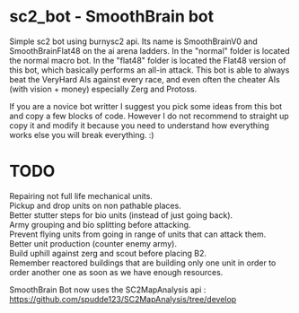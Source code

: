 # sc2_bot - SmoothBrain bot

Simple sc2 bot using burnysc2 api.
Its name is SmoothBrainV0 and SmoothBrainFlat48 on the ai arena ladders.
In the "normal" folder is located the normal macro bot. In the "flat48" folder is located the Flat48 version of this bot, which basically performs an all-in attack.
This bot is able to always beat the VeryHard AIs against every race, and even often the cheater AIs (with vision + money) especially Zerg and Protoss.

If you are a novice bot writter I suggest you pick some ideas from this bot and copy a few blocks of code. However I do not recommend to straight up copy it and modify it because you need to understand how everything works else you will break everything. :)

# TODO

Repairing not full life mechanical units.<br/>
Pickup and drop units on non pathable places.<br/>
Better stutter steps for bio units (instead of just going back).<br/>
Army grouping and bio splitting before attacking.<br/>
Prevent flying units from going in range of units that can attack them.<br/>
Better unit production (counter enemy army).<br/>
Build uphill against zerg and scout before placing B2.<br/>
Remember reactored buildings that are building only one unit in order to order another one as soon as we have enough resources.<br/>

SmoothBrain Bot now uses the SC2MapAnalysis api : https://github.com/spudde123/SC2MapAnalysis/tree/develop